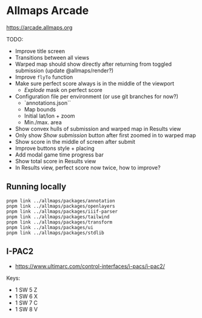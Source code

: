 # Allmaps Arcade

https://arcade.allmaps.org

TODO:

- Improve title screen
- Transitions between all views
- Warped map should show directly after returning from toggled submission (update @allmaps/render?)
- Improve `flyTo` function
- Make sure perfect score always is in the middle of the viewport
  - _Explode_ mask on perfect score
- Configuration file per environment (or use git branches for now?)
  - `annotations.json``
  - Map bounds
  - Initial lat/lon + zoom
  - Min./max. area
- Show convex hulls of submission and warped map in Results view
- Only show _Show submission_ button after first zoomed in to warped map
- Show score in the middle of screen after submit
- Improve buttons style + placing
- Add modal game time progress bar
- Show total score in Results view
- In Results view, perfect score now twice, how to improve?

## Running locally

    pnpm link ../allmaps/packages/annotation
    pnpm link ../allmaps/packages/openlayers
    pnpm link ../allmaps/packages/iiif-parser
    pnpm link ../allmaps/packages/tailwind
    pnpm link ../allmaps/packages/transform
    pnpm link ../allmaps/packages/ui
    pnpm link ../allmaps/packages/stdlib

## I-PAC2

- https://www.ultimarc.com/control-interfaces/i-pacs/i-pac2/

Keys:

- 1 SW 5 Z
- 1 SW 6 X
- 1 SW 7 C
- 1 SW 8 V
